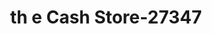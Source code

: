 ---
f_zip-code: 48879
f_state-code: MI
title: th e Cash Store-27347
f_phone: 989-227-2274
f_city-only: Saint Johns
f_address: 800 S Us Highway 27 Ste 278 Saint Johns
f_location-unique-id: '27347'
slug: th-e-cash-store-27347
updated-on: '2024-05-30T13:46:58.046Z'
created-on: '2024-05-30T13:36:59.803Z'
published-on: '2024-05-30T13:54:32.469Z'
f_city-state: cms/city/saint-johns-mi.md
f_company: cms/company/th-e-cash-store.md
f_state: cms/state/michigan.md
layout: '[payday-loan].html'
tags: payday-loan
---
